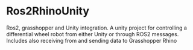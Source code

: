 # Ros2RhinoUnity
Ros2, grasshopper and Unity integration. A unity project for controlling a differential wheel robot from either Unity or through ROS2 messages. Includes also receiving from and sending data to Grasshopper Rhino
